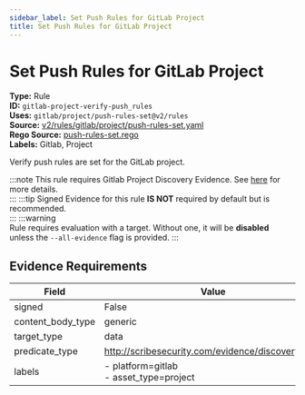 ```yaml
---
sidebar_label: Set Push Rules for GitLab Project
title: Set Push Rules for GitLab Project
---  
```

# Set Push Rules for GitLab Project  
**Type:** Rule  
**ID:** `gitlab-project-verify-push_rules`  
**Uses:** `gitlab/project/push-rules-set@v2/rules`  
**Source:** [v2/rules/gitlab/project/push-rules-set.yaml](https://github.com/scribe-public/sample-policies/blob/main/v2/rules/gitlab/project/push-rules-set.yaml)  
**Rego Source:** [push-rules-set.rego](https://github.com/scribe-public/sample-policies/blob/main/v2/rules/gitlab/project/push-rules-set.rego)  
**Labels:** Gitlab, Project  

Verify push rules are set for the GitLab project.

:::note 
This rule requires Gitlab Project Discovery Evidence. See [here](https://scribe-security.netlify.app/docs/platforms/discover#gitlab-discovery) for more details.  
::: 
:::tip 
Signed Evidence for this rule **IS NOT** required by default but is recommended.  
::: 
:::warning  
Rule requires evaluation with a target. Without one, it will be **disabled** unless the `--all-evidence` flag is provided.
::: 

## Evidence Requirements  
| Field | Value |
|-------|-------|
| signed | False |
| content_body_type | generic |
| target_type | data |
| predicate_type | http://scribesecurity.com/evidence/discovery/v0.1 |
| labels | - platform=gitlab<br/>- asset_type=project |

